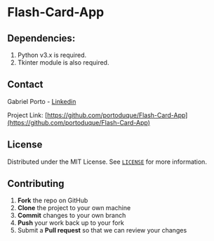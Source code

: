 # Flash-Card-App

## Dependencies:
1. Python v3.x is required.
2. Tkinter module is also required.

## Contact
Gabriel Porto - [Linkedin](https://www.linkedin.com/in/portoduque/)

Project Link: [https://github.com/portoduque/Flash-Card-App](https://github.com/portoduque/Flash-Card-App)

## License

Distributed under the MIT License. See [`LICENSE`](https://github.com/portoduque/Flash-Card-App/blob/main/LICENSE) for more information.

## Contributing

1. **Fork** the repo on GitHub
2. **Clone** the project to your own machine
3. **Commit** changes to your own branch
4. **Push** your work back up to your fork
5. Submit a **Pull request** so that we can review your changes
